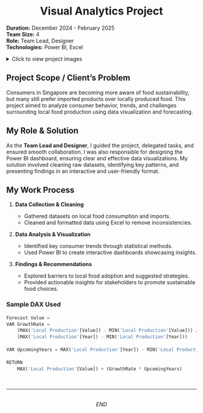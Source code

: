 <h1 align="center">Visual Analytics Project</h1>

**Duration:** December 2024 - February 2025  
**Team Size:** 4  
**Role:** Team Lead, Designer  
**Technologies:** Power BI, Excel

<details>
    <summary>Click to view project images</summary>
    <img src="src/vap/power1.png" alt="Image 1" width="300" height="225">
    <img src="src/vap/power2.png" alt="Image 2" width="300" height="225">
    <br>
    <img src="src/vap/power3.png" alt="Image 3" width="300" height="225">
    <img src="src/vap/power4.png" alt="Image 4" width="300" height="225">
</details>

## Project Scope / Client’s Problem

Consumers in Singapore are becoming more aware of food sustainability, but many still prefer imported products over locally produced food. This project aimed to analyze consumer behavior, trends, and challenges surrounding local food production using data visualization and forecasting.

## My Role & Solution

As the **Team Lead and Designer**, I guided the project, delegated tasks, and ensured smooth collaboration. I was also responsible for designing the Power BI dashboard, ensuring clear and effective data visualizations. My solution involved cleaning raw datasets, identifying key patterns, and presenting findings in an interactive and user-friendly format.

## My Work Process

1. **Data Collection & Cleaning**  
   - Gathered datasets on local food consumption and imports.
   - Cleaned and formatted data using Excel to remove inconsistencies.

2. **Data Analysis & Visualization**  
   - Identified key consumer trends through statistical methods.
   - Used Power BI to create interactive dashboards showcasing insights.

3. **Findings & Recommendations**  
   - Explored barriers to local food adoption and suggested strategies.
   - Provided actionable insights for stakeholders to promote sustainable food choices.

### Sample DAX Used

```py
Forecast Value = 
VAR GrowthRate = 
    (MAX('Local Production'[Value]) - MIN('Local Production'[Value])) / 
    (MAX('Local Production'[Year]) - MIN('Local Production'[Year]))

VAR UpcomingYears = MAX('Local Production'[Year]) - MIN('Local Production'[Year]) + 1

RETURN 
    MAX('Local Production'[Value]) + (GrowthRate * UpcomingYears)
```

<br>

---

<p align="center">
    <br>
    <i>END</i>
</p>